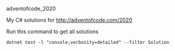 adventofcode_2020

My C# solutions for http://adventofcode.com/2020

Run this command to get all solutions
```
dotnet test -l "console;verbosity=detailed" --filter Solution
```

